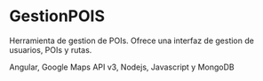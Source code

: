 # GestionPOIS

Herramienta de gestion de POIs. Ofrece una interfaz de gestion de usuarios, POIs y rutas.

Angular, Google Maps API v3, Nodejs, Javascript y MongoDB

